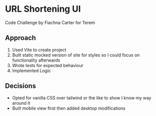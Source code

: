 # URL Shortening UI

Code Challenge by Fiachna Carter for Terem

## Approach

 1. Used Vite to create project
 1. Built static mocked version of site for styles so I could focus on functionality afterwards
 1. Wrote tests for expected behaviour
 1. Implemented Logic

## Decisions

 - Opted for vanilla CSS over tailwind or the like to show I know my way around it
 - Built mobile view first then added desktop modifications